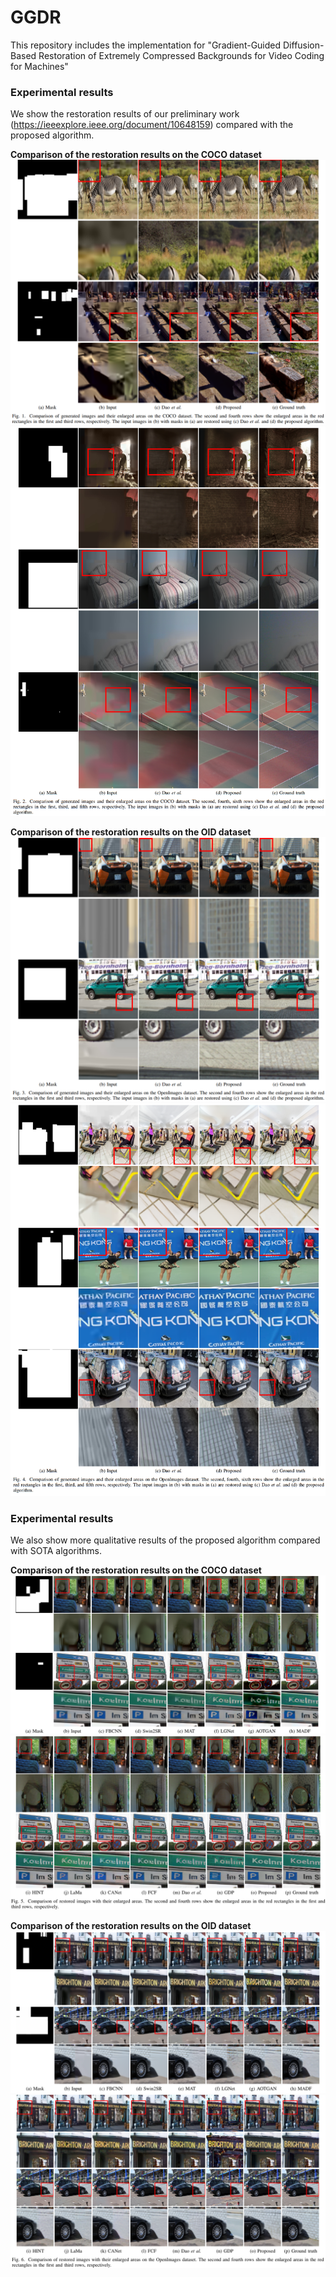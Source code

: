 # GGDR
This repository includes the implementation for "Gradient-Guided Diffusion-Based Restoration of Extremely Compressed Backgrounds for Video Coding for Machines"

### Experimental results
We show the restoration results of our preliminary work (https://ieeexplore.ieee.org/document/10648159) compared with the proposed algorithm.

**Comparison of the restoration results on the COCO dataset**
![results](./figures/fig1.png)
![results](./figures/fig2.png)

**Comparison of the restoration results on the OID dataset**
![results](./figures/fig3.png)
![results](./figures/fig4.png)

### Experimental results
We also show more qualitative results of the proposed algorithm compared with SOTA algorithms.

**Comparison of the restoration results on the COCO dataset**
![results](./figures/COCO1.png)
![results](./figures/COCO2.png)

**Comparison of the restoration results on the OID dataset**
![results](./figures/OID1.png)
![results](./figures/OID2.png)


